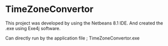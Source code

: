# TimeZoneConvertor

This project was developed by using the Netbeans 8.1 IDE. And created the .exe using Exe4j software.

Can directly run by the application file ; TimeZoneConvertor.exe
